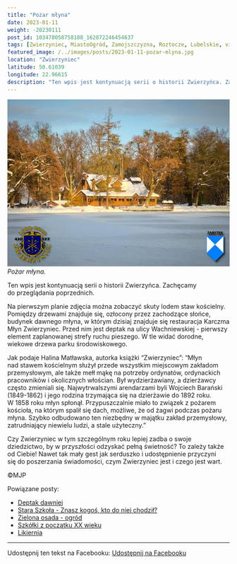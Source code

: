 ```yaml
---
title: "Pożar młyna"
date: 2023-01-11
weight: -20230111
post_id: 103478058758108_162872246454637
tags: [Zwierzyniec, MiastoOgród, Zamojszczyzna, Roztocze, Lubelskie, villarestituta, turystyka, dziedzictwo, zabytki, krajobrazy]
featured_image: /../images/posts/2023-01-11-pozar-mlyna.jpg
location: "Zwierzyniec"
latitude: 50.61039
longitude: 22.96615
description: "Ten wpis jest kontynuacją serii o historii Zwierzyńca. Zachęcamy do przeglądania poprzednich...."
---
```


![Pożar młyna.](/images/posts/2023-01-11-pozar-mlyna.jpg)
*Pożar młyna.*

Ten wpis jest kontynuacją serii o historii Zwierzyńca. Zachęcamy do przeglądania poprzednich.

Na pierwszym planie zdjęcia można zobaczyć skuty lodem staw kościelny. Pomiędzy drzewami znajduje się, ozłocony przez zachodzące słońce, budynek dawnego młyna, w którym dzisiaj znajduje się restauracja Karczma Młyn Zwierzyniec. Przed nim jest deptak na ulicy Wachniewskiej - pierwszy element zaplanowanej strefy ruchu pieszego. W tle widać dorodne, wiekowe drzewa parku środowiskowego.

Jak podaje Halina Matławska, autorka książki “Zwierzyniec”:
“Młyn nad stawem kościelnym służył przede wszystkim miejscowym zakładom przemysłowym, ale także mełł mąkę na potrzeby ordynatów, ordynackich pracowników i okolicznych włościan. Był wydzierżawiany, a dzierżawcy często zmieniali się. Najwytrwalszymi arendarzami byli Wojciech Barański (1849-1862) i jego rodzina trzymająca się na dzierżawie do 1892 roku.
W 1858 roku młyn spłonął. Przypuszczalnie miało to związek z pożarem kościoła, na którym spalił się dach, możliwe, że od żagwi podczas pożaru młyna. Szybko odbudowano ten niezbędny w majątku zakład przemysłowy, zatrudniający niewielu ludzi, a stale użyteczny.”

Czy Zwierzyniec w tym szczególnym roku lepiej zadba o swoje dziedzictwo, by w przyszłości odzyskać pełną świetność?
To zależy także od Ciebie!
Nawet tak mały gest jak serduszko i udostępnienie przyczyni się do poszerzania świadomości, czym Zwierzyniec jest i czego jest wart.



©MJP

Powiązane posty:
- [Deptak dawniej](/posts/deptak-dawniej)
- [Stara Szkoła - Znasz kogoś, kto do niej chodził?](/posts/stara-szkola-znasz-kogos-kto-do-niej-chodzil)
- [Zielona osada - ogród](/posts/zielona-osada-ogrod)
- [Szkółki z początku XX wieku](/posts/szkolki-z-poczatku-xx-wieku)
- [Likiernia](/posts/likiernia)


---

Udostępnij ten tekst na Facebooku:
[Udostępnij na Facebooku](https://www.facebook.com/sharer/sharer.php?u=https://stowarzyszeniewachniewskiej.pl/posts/pozar-mlyna)

<script type="application/ld+json">
{
  "@context": "https://schema.org",
  "@type": "BlogPosting",
  "headline": "Pożar młyna",
  "datePublished": "2023-01-11",
  "dateModified": "2023-01-11",
  "author": {
    "@type": "Person",
    "name": "Michał Jan Patyk"
  },
  "publisher": {
    "@type": "Organization",
    "name": "Stowarzyszenie im. Aleksandry Wachniewskiej",
    "logo": {
      "@type": "ImageObject",
      "url": "https://stowarzyszeniewachniewskiej.pl/images/logo/logo.svg"
    }
  },
  "mainEntityOfPage": {
    "@type": "WebPage",
    "@id": "https://stowarzyszeniewachniewskiej.pl/posts/pozar-mlyna"
  },
  "image": {
    "@type": "ImageObject",
    "url": "https://stowarzyszeniewachniewskiej.pl//images/posts/2023-01-11-pozar-mlyna.jpg"
  },
  "articleSection": "Dziedzictwo Kulturowe i Zabytki",
  "keywords": "[Zwierzyniec, MiastoOgród, Zamojszczyzna, Roztocze, Lubelskie, villarestituta, turystyka, dziedzictwo, zabytki, krajobrazy]",
  "wordCount": 197,
  "articleBody": "Ten wpis jest kontynuacją serii o historii Zwierzyńca. Zachęcamy do przeglądania poprzednich.\n\nNa pierwszym planie zdjęcia można zobaczyć skuty lodem staw kościelny. Pomiędzy drzewami znajduje się, ozłocony przez zachodzące słońce, budynek dawnego młyna, w którym dzisiaj znajduje się restauracja Karczma Młyn Zwierzyniec. Przed nim jest deptak na ulicy Wachniewskiej - pierwszy element zaplanowanej strefy ruchu pieszego. W tle widać dorodne, wiekowe drzewa parku środowiskowego.\n\nJak podaje Halina Matławska, autorka książki “Zwierzyniec”:\n“Młyn nad stawem kościelnym służył przede wszystkim miejscowym zakładom przemysłowym, ale także mełł mąkę na potrzeby ordynatów, ordynackich pracowników i okolicznych włościan. Był wydzierżawiany, a dzierżawcy często zmieniali się. Najwytrwalszymi arendarzami byli Wojciech Barański (1849-1862) i jego rodzina trzymająca się na dzierżawie do 1892 roku.\nW 1858 roku młyn spłonął. Przypuszczalnie miało to związek z pożarem kościoła, na którym spalił się dach, możliwe, że od żagwi podczas pożaru młyna. Szybko odbudowano ten niezbędny w majątku zakład przemysłowy, zatrudniający niewielu ludzi, a stale użyteczny.”\n\nCzy Zwierzyniec w tym szczególnym roku lepiej zadba o swoje dziedzictwo, by w przyszłości odzyskać pełną świetność?\nTo zależy także od Ciebie!\nNawet tak mały gest jak serduszko i udostępnienie przyczyni się do poszerzania świadomości, czym Zwierzyniec jest i czego jest wart.\n\n\n\n©MJP",
  "description": "Ten wpis jest kontynuacją serii o historii Zwierzyńca. Zachęcamy do przeglądania poprzednich....",
  "copyrightHolder": {
    "@type": "Person",
    "name": "Michał Jan Patyk"
  }
}
</script>
<script type="application/ld+json">
{
  "@context": "https://schema.org",
  "@type": "BreadcrumbList",
  "itemListElement": [
    {
      "@type": "ListItem",
      "position": 1,
      "name": "Home",
      "item": "https://stowarzyszeniewachniewskiej.pl"
    },
    {
      "@type": "ListItem",
      "position": 2,
      "name": "posts",
      "item": "https://stowarzyszeniewachniewskiej.pl/posts"
    },
    {
      "@type": "ListItem",
      "position": 3,
      "name": "Pożar młyna",
      "item": "https://stowarzyszeniewachniewskiej.pl/posts/pozar-mlyna"
    }
  ]
}
</script>
